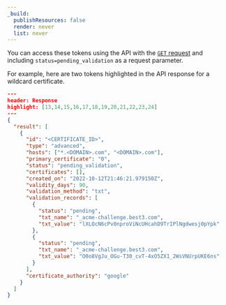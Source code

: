 ```yaml
---
_build:
  publishResources: false
  render: never
  list: never
---
```


You can access these tokens using the API with the [`GET` request](https://api.cloudflare.com/#certificate-packs-get-certificate-pack) and including `status=pending_validation` as a request parameter.

For example, here are two tokens highlighted in the API response for a wildcard certificate.

```json
---
header: Response
highlight: [13,14,15,16,17,18,19,20,21,22,23,24]
---
{
  "result": [
    {
      "id": "<CERTIFICATE_ID>",
      "type": "advanced",
      "hosts": ["*.<DOMAIN>.com", "<DOMAIN>.com"],
      "primary_certificate": "0",
      "status": "pending_validation",
      "certificates": [],
      "created_on": "2022-10-12T21:46:21.979150Z",
      "validity_days": 90,
      "validation_method": "txt",
      "validation_records": [
        {
          "status": "pending",
          "txt_name": "_acme-challenge.best3.com",
          "txt_value": "lXLOcN6cPv0nproViNcUHcahD9TrIPlNgdwesj0pYpk"
        },
        {
          "status": "pending",
          "txt_name": "_acme-challenge.best3.com",
          "txt_value": "O0o8VgJu_OGu-T30_cvT-4xO5ZX1_2WsVNUrpUKE6ns"
        }
      ],
      "certificate_authority": "google"
    }
  ]
}
```
